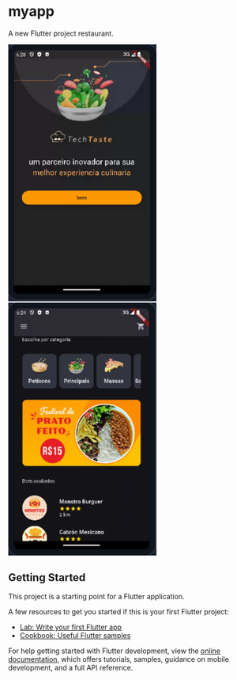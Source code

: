 # myapp

A new Flutter project restaurant.

<p align="left">
  <img src="docs/image/image1.png" width="300">
  &nbsp;&nbsp;&nbsp;&nbsp;&nbsp;
  <img src="docs/image/image2.png" width="300">
</p>



## Getting Started

This project is a starting point for a Flutter application.

A few resources to get you started if this is your first Flutter project:

- [Lab: Write your first Flutter app](https://docs.flutter.dev/get-started/codelab)
- [Cookbook: Useful Flutter samples](https://docs.flutter.dev/cookbook)

For help getting started with Flutter development, view the
[online documentation](https://docs.flutter.dev/), which offers tutorials,
samples, guidance on mobile development, and a full API reference.
